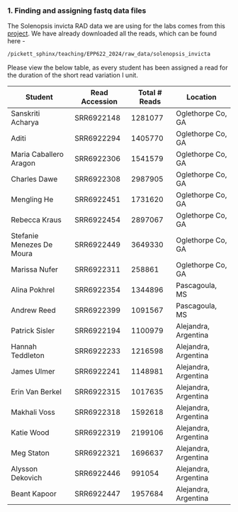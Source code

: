 ### 1. Finding and assigning fastq data files

The Solenopsis invicta RAD data we are using for the labs comes from this [project](https://www.ncbi.nlm.nih.gov/bioproject/PRJNA448217). We have already downloaded all the reads, which can be found here -
```bash
/pickett_sphinx/teaching/EPP622_2024/raw_data/solenopsis_invicta
```

Please view the below table, as every student has been assigned a read for the duration of the short read variation I unit.

|Student|Read Accession|Total # Reads|Location
|-------|--------------|------------|----------|
|Sanskriti Acharya|SRR6922148|1281077|Oglethorpe Co, GA
|Aditi|SRR6922294|1405770|Oglethorpe Co, GA
|Maria Caballero Aragon|SRR6922306|1541579|Oglethorpe Co, GA
|Charles Dawe|SRR6922308|2987905|Oglethorpe Co, GA
|Mengling He|SRR6922451|1731620|Oglethorpe Co, GA
|Rebecca Kraus|SRR6922454|2897067|Oglethorpe Co, GA
|Stefanie Menezes De Moura|SRR6922449 |3649330 | Oglethorpe Co, GA
|Marissa Nufer|SRR6922311 |258861 |Oglethorpe Co, GA
|Alina Pokhrel|SRR6922354|1344896|Pascagoula, MS
|Andrew Reed|SRR6922399|1091567|Pascagoula, MS
|Patrick Sisler|SRR6922194|1100979|Alejandra, Argentina
|Hannah Teddleton|SRR6922233|1216598|Alejandra, Argentina
|James Ulmer|SRR6922241|1148981|Alejandra, Argentina
|Erin Van Berkel|SRR6922315|1017635|Alejandra, Argentina
|Makhali Voss|SRR6922318|1592618|Alejandra, Argentina
|Katie Wood|SRR6922319|2199106|Alejandra, Argentina
|Meg Staton|SRR6922321|1696637|Alejandra, Argentina
|Alysson Dekovich|SRR6922446|991054|Alejandra, Argentina
|Beant Kapoor|SRR6922447|1957684|Alejandra, Argentina